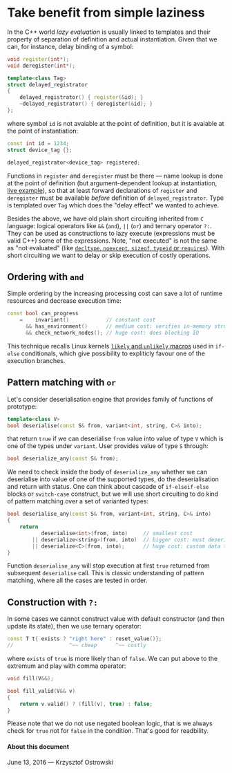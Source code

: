 
# Take benefit from simple laziness

In the C++ world _lazy evaluation_ is usually linked to templates and their property of separation of definition and actual instantiation. Given that we can, for instance, delay binding of a symbol:

```c++
void register(int*);
void deregister(int*);

template<class Tag>
struct delayed_registrator
{
    delayed_registrator() { register(&id); }
    ~delayed_registrator() { deregister(&id); }
};
```

where symbol `id` is not avaiable at the point of definition, but it is avaiable at the point of instantiation:

```c++
const int id = 1234;
struct device_tag {};

delayed_registrator<device_tag> registered;
```

Functions in `register` and `deregister` must be there &mdash; name lookup is done at the point of definition (but argument-dependent lookup at instantiation, [live example](http://coliru.stacked-crooked.com/a/577669cfcd3af126 "Coliru Viewer")), so that at least forward declarations of `register` and `deregister` must be available _before_ definition of `delayed_registrator`. Type is templated over `Tag` which does the "delay effect" we wanted to achieve.

Besides the above, we have old plain short circuiting inherited from `C` language: logical operators like `&&` (`and`), `||` (`or`) and ternary operator `?:`. They can be used as constructions to lazy execute (expressions must be valid C++) some of the expressions. Note, "not executed" is not the same as "not evaluated" (like [`decltype`, `noexcept`, `sizeof`, `typeid` or `requires`](http://en.cppreference.com/w/cpp/language/expressions#Unevaluated_expressions "Expressions")). With short circuiting we want to delay or skip execution of costly operations.

## Ordering with `and`

Simple ordering by the increasing processing cost can save a lot of runtime resources and decrease execution time:

```c++
const bool can_progress
    =    invariant()            // constant cost
      && has_environment()      // medium cost: verifies in-memory structures
      && check_network_nodes(); // huge cost: does blocking IO
```

This technique recalls Linux kernels [`likely` and `unlikely` macros](http://kernelnewbies.org/FAQ/LikelyUnlikely "FAQ/LikelyUnlikely") used in `if-else` conditionals, which give possibility to expliticly favour one of the execution branches.

## Pattern matching with `or`

Let's consider deserialisation engine that provides family of functions of prototype:

```c++
template<class V>
bool deserialise(const S& from, variant<int, string, C>& into);
```

that return `true` if we can deserialise `from` value into value of type `V` which is one of the types under `variant`. User provides value of type `S` through:

```c++
bool deserialize_any(const S& from);
```

We need to check inside the body of `deserialize_any` whether we can deserialise into value of one of the supported types, do the deserialisation and return with status. One can think about cascade of `if-elseif-else` blocks or `switch-case` construct, but we will use short circuiting to do kind of pattern matching over a set of varianted types:

```c++
bool deserialise_any(const S& from, variant<int, string, C>& into)
{
    return 
           deserialise<int>(from, into)     // smallest cost
        || deserialize<string>(from, into)  // bigger cost: must deserialize sequence of chars
        || deserialize<C>(from, into);      // huge cost: custom data type
}
```

Function `deserialise_any` will stop execution at first `true` returned from subsequent `deserialise` call. This is classic understanding of pattern matching, where all the cases are tested in order.

## Construction with `?:`

In some cases we cannot construct value with default constructor (and then update its state), then we use ternary operator:

```c++
const T t{ exists ? "right here" : reset_value()};
//                  ^~~ cheap      ^~~ costly
```

where `exists` of `true` is more likely than of `false`. We can put above to the extremum and play with comma operator:

```c++
void fill(V&&);

bool fill_valid(V&& v)
{
    return v.valid() ? (fill(v), true) : false;
}
```

Please note that we do not use negated boolean logic, that is we always check for `true` not for `false` in the condition. That's good for readbility.

#### About this document

June 13, 2016 &mdash; Krzysztof Ostrowski

